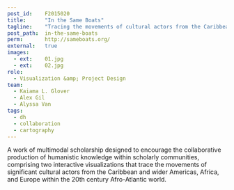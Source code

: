 ```yaml
---
post_id:    F2015020
title:      "In the Same Boats"
tagline:    "Tracing the movements of cultural actors from the Caribbean and wider Americas, Africa, and Europe within the 20th century Afro-Atlantic world."
post_path:  in-the-same-boats
perm:       http://sameboats.org/
external:   true
images:
  - ext:    01.jpg
  - ext:    02.jpg
role:
  - Visualization &amp; Project Design
team:
  - Kaiama L. Glover
  - Alex Gil
  - Alyssa Van
tags:
  - dh
  - collaboration
  - cartography
---
```

A work of multimodal scholarship designed to encourage the collaborative production of humanistic knowledge within scholarly communities, comprising two interactive visualizations that trace the movements of significant cultural actors from the Caribbean and wider Americas, Africa, and Europe within the 20th century Afro-Atlantic world.